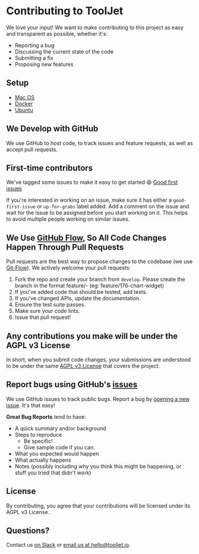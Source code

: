 # Contributing to ToolJet
We love your input! We want to make contributing to this project as easy and transparent as possible, whether it's:

- Reporting a bug
- Discussing the current state of the code
- Submitting a fix
- Proposing new features

## Setup 


- [Mac OS](https://docs.tooljet.io/docs/contributing-guide/setup/macos)
- [Docker](https://docs.tooljet.io/docs/contributing-guide/setup/docker)
- [Ubuntu](https://docs.tooljet.io/docs/contributing-guide/setup/ubuntu)

## We Develop with GitHub
We use GitHub to host code, to track issues and feature requests, as well as accept pull requests.

## First-time contributors
We've tagged some issues to make it easy to get started :smile:
[Good first issues](https://github.com/ToolJet/ToolJet/issues?q=is%3Aissue+is%3Aopen+label%3A%22good+first+issue%22) 

If you're interested in working on an issue, make sure it has either a `good-first-issue` or `up-for-grabs` label added. Add a comment on the issue and wait for the issue to be assigned before you start working on it. This helps to avoid multiple people working on similar issues.

## We Use [GitHub Flow](https://docs.github.com/en/get-started/quickstart/github-flow), So All Code Changes Happen Through Pull Requests
Pull requests are the best way to propose changes to the codebase (we use [Git-Flow](https://nvie.com/posts/a-successful-git-branching-model/)). We actively welcome your pull requests:

1. Fork the repo and create your branch from `develop`. Please create the branch in the format feature/<issue-id>-<issue-name> (eg: feature/176-chart-widget)
2. If you've added code that should be tested, add tests.
3. If you've changed APIs, update the documentation.
4. Ensure the test suite passes.
5. Make sure your code lints.
6. Issue that pull request!

## Any contributions you make will be under the AGPL v3 License
In short, when you submit code changes, your submissions are understood to be under the same [AGPL v3 License](https://www.gnu.org/licenses/agpl-3.0.en.html) that covers the project.

## Report bugs using GitHub's [issues](https://github.com/ToolJet/ToolJet/issues)
We use GitHub issues to track public bugs. Report a bug by [opening a new issue](https://github.com/ToolJet/ToolJet/issues/new/choose). It's that easy!

**Great Bug Reports** tend to have:

- A quick summary and/or background
- Steps to reproduce
  - Be specific!
  - Give sample code if you can.
- What you expected would happen
- What actually happens
- Notes (possibly including why you think this might be happening, or stuff you tried that didn't work)

## License
By contributing, you agree that your contributions will be licensed under its AGPL v3 License.

## Questions? 
Contact us [on Slack](https://tooljet.com/slack) or [email us at hello@tooljet.io](mailto:hello@tooljet.io).
